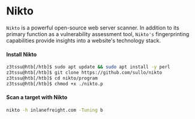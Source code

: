 # Nikto

`Nikto` is a powerful open-source web server scanner. In addition to its primary function as a vulnerability assessment tool, `Nikto's` fingerprinting capabilities provide insights into a website's technology stack.

#### Install Nikto

```bash
z3tssu@htb[/htb]$ sudo apt update && sudo apt install -y perl
z3tssu@htb[/htb]$ git clone https://github.com/sullo/nikto
z3tssu@htb[/htb]$ cd nikto/program
z3tssu@htb[/htb]$ chmod +x ./nikto.p
```

#### Scan a target with Nikto

```bash
nikto -h inlanefreight.com -Tuning b
```
